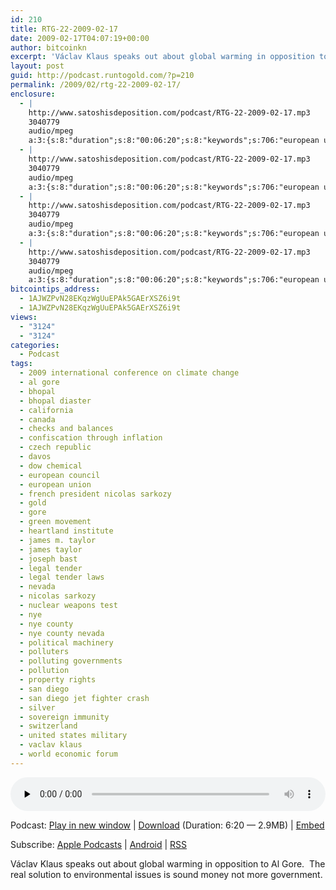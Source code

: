 ```yaml
---
id: 210
title: RTG-22-2009-02-17
date: 2009-02-17T04:07:19+00:00
author: bitcoinkn
excerpt: 'Václav Klaus speaks out about global warming in opposition to Al Gore.  The real solution to environmental issues is sound money not more government.'
layout: post
guid: http://podcast.runtogold.com/?p=210
permalink: /2009/02/rtg-22-2009-02-17/
enclosure:
  - |
    http://www.satoshisdeposition.com/podcast/RTG-22-2009-02-17.mp3
    3040779
    audio/mpeg
    a:3:{s:8:"duration";s:8:"00:06:20";s:8:"keywords";s:706:"european union, french president nicolas sarkozy, nicolas sarkozy, european council, czech republic, vaclav klaus, Václav Klaus, world economic forum, davos, switzerland, al gore, gore, green movement, canada, james m. taylor, james taylor, heartland institute, 2009 international conference on climate change, joseph bast, sovereign immunity, san diego jet fighter crash, united states military, san diego, california, nye, nye county, nye county nevada, nevada, nuclear weapons test, property rights, pollution, polluters, polluting governments, confiscation through inflation, gold, silver, checks and balances, political machinery, dow chemical, bhopal, bhopal diaster, legal tender laws, Legal Tender";s:6:"author";s:17:"Trace Mayer, J.D.";}
  - |
    http://www.satoshisdeposition.com/podcast/RTG-22-2009-02-17.mp3
    3040779
    audio/mpeg
    a:3:{s:8:"duration";s:8:"00:06:20";s:8:"keywords";s:706:"european union, french president nicolas sarkozy, nicolas sarkozy, european council, czech republic, vaclav klaus, Václav Klaus, world economic forum, davos, switzerland, al gore, gore, green movement, canada, james m. taylor, james taylor, heartland institute, 2009 international conference on climate change, joseph bast, sovereign immunity, san diego jet fighter crash, united states military, san diego, california, nye, nye county, nye county nevada, nevada, nuclear weapons test, property rights, pollution, polluters, polluting governments, confiscation through inflation, gold, silver, checks and balances, political machinery, dow chemical, bhopal, bhopal diaster, legal tender laws, Legal Tender";s:6:"author";s:17:"Trace Mayer, J.D.";}
  - |
    http://www.satoshisdeposition.com/podcast/RTG-22-2009-02-17.mp3
    3040779
    audio/mpeg
    a:3:{s:8:"duration";s:8:"00:06:20";s:8:"keywords";s:706:"european union, french president nicolas sarkozy, nicolas sarkozy, european council, czech republic, vaclav klaus, Václav Klaus, world economic forum, davos, switzerland, al gore, gore, green movement, canada, james m. taylor, james taylor, heartland institute, 2009 international conference on climate change, joseph bast, sovereign immunity, san diego jet fighter crash, united states military, san diego, california, nye, nye county, nye county nevada, nevada, nuclear weapons test, property rights, pollution, polluters, polluting governments, confiscation through inflation, gold, silver, checks and balances, political machinery, dow chemical, bhopal, bhopal diaster, legal tender laws, Legal Tender";s:6:"author";s:17:"Trace Mayer, J.D.";}
  - |
    http://www.satoshisdeposition.com/podcast/RTG-22-2009-02-17.mp3
    3040779
    audio/mpeg
    a:3:{s:8:"duration";s:8:"00:06:20";s:8:"keywords";s:706:"european union, french president nicolas sarkozy, nicolas sarkozy, european council, czech republic, vaclav klaus, Václav Klaus, world economic forum, davos, switzerland, al gore, gore, green movement, canada, james m. taylor, james taylor, heartland institute, 2009 international conference on climate change, joseph bast, sovereign immunity, san diego jet fighter crash, united states military, san diego, california, nye, nye county, nye county nevada, nevada, nuclear weapons test, property rights, pollution, polluters, polluting governments, confiscation through inflation, gold, silver, checks and balances, political machinery, dow chemical, bhopal, bhopal diaster, legal tender laws, Legal Tender";s:6:"author";s:17:"Trace Mayer, J.D.";}
bitcointips_address:
  - 1AJWZPvN28EKqzWgUuEPAk5GAErXSZ6i9t
  - 1AJWZPvN28EKqzWgUuEPAk5GAErXSZ6i9t
views:
  - "3124"
  - "3124"
categories:
  - Podcast
tags:
  - 2009 international conference on climate change
  - al gore
  - bhopal
  - bhopal diaster
  - california
  - canada
  - checks and balances
  - confiscation through inflation
  - czech republic
  - davos
  - dow chemical
  - european council
  - european union
  - french president nicolas sarkozy
  - gold
  - gore
  - green movement
  - heartland institute
  - james m. taylor
  - james taylor
  - joseph bast
  - legal tender
  - legal tender laws
  - nevada
  - nicolas sarkozy
  - nuclear weapons test
  - nye
  - nye county
  - nye county nevada
  - political machinery
  - polluters
  - polluting governments
  - pollution
  - property rights
  - san diego
  - san diego jet fighter crash
  - silver
  - sovereign immunity
  - switzerland
  - united states military
  - vaclav klaus
  - world economic forum
---
```

<!--powerpress_player-->

<div class="powerpress_player" id="powerpress_player_5611">
  <audio class="wp-audio-shortcode" id="audio-210-22" preload="none" style="width: 100%;" controls="controls"><source type="audio/mpeg" src="http://media.blubrry.com/bitcoinruntogold/p/www.satoshisdeposition.com/podcast/RTG-22-2009-02-17.mp3?_=22" /><a href="http://media.blubrry.com/bitcoinruntogold/p/www.satoshisdeposition.com/podcast/RTG-22-2009-02-17.mp3">http://media.blubrry.com/bitcoinruntogold/p/www.satoshisdeposition.com/podcast/RTG-22-2009-02-17.mp3</a></audio>
</div>

<p class="powerpress_links powerpress_links_mp3">
  Podcast: <a href="http://media.blubrry.com/bitcoinruntogold/p/www.satoshisdeposition.com/podcast/RTG-22-2009-02-17.mp3" class="powerpress_link_pinw" target="_blank" title="Play in new window" onclick="return powerpress_pinw('https://www.bitcoin.kn/?powerpress_pinw=210-podcast');" rel="nofollow">Play in new window</a> | <a href="http://media.blubrry.com/bitcoinruntogold/s/www.satoshisdeposition.com/podcast/RTG-22-2009-02-17.mp3" class="powerpress_link_d" title="Download" rel="nofollow" download="RTG-22-2009-02-17.mp3">Download</a> (Duration: 6:20 &#8212; 2.9MB) | <a href="#" class="powerpress_link_e" title="Embed" onclick="return powerpress_show_embed('210-podcast');" rel="nofollow">Embed</a>
</p>

<p class="powerpress_embed_box" id="powerpress_embed_210-podcast" style="display: none;">
  <input id="powerpress_embed_210-podcast_t" type="text" value="<iframe width=&quot;320&quot; height=&quot;30&quot; src=&quot;https://www.bitcoin.kn/?powerpress_embed=210-podcast&amp;powerpress_player=mediaelement-audio&quot; frameborder=&quot;0&quot; scrolling=&quot;no&quot;></iframe>" onclick="javascript: this.select();" onfocus="javascript: this.select();" style="width: 70%;" readOnly />
</p>

<p class="powerpress_links powerpress_subscribe_links">
  Subscribe: <a href="https://itunes.apple.com/WebObjects/MZStore.woa/wa/viewPodcast?id=301670981&mt=2&ls=1#episodeGuid=http%3A%2F%2Fpodcast.runtogold.com%2F%3Fp%3D210" class="powerpress_link_subscribe powerpress_link_subscribe_itunes" title="Subscribe on Apple Podcasts" rel="nofollow">Apple Podcasts</a> | <a href="https://subscribeonandroid.com/www.bitcoin.kn/feed/podcast/" class="powerpress_link_subscribe powerpress_link_subscribe_android" title="Subscribe on Android" rel="nofollow">Android</a> | <a href="https://www.bitcoin.kn/feed/podcast/" class="powerpress_link_subscribe powerpress_link_subscribe_rss" title="Subscribe via RSS" rel="nofollow">RSS</a>
</p>

Václav Klaus speaks out about global warming in opposition to Al Gore.  The real solution to environmental issues is sound money not more government.
